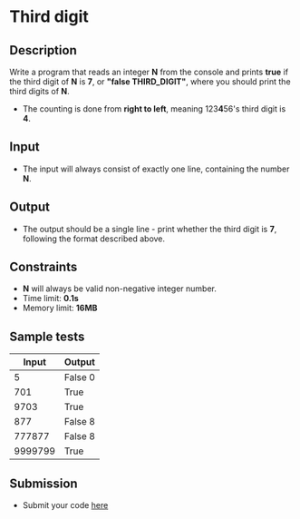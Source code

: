 # Third digit

## Description
Write a program that reads an integer **N** from the console and prints **true** if the third digit of **N** is **7**, or **"false THIRD_DIGIT"**, where you should print the third digits of **N**.
  - The counting is done from **right to left**, meaning 123**4**56's third digit is **4**.

## Input
- The input will always consist of exactly one line, containing the number **N**.

## Output
- The output should be a single line - print whether the third digit is **7**, following the format described above.

## Constraints
- **N** will always be valid non-negative integer number.
- Time limit: **0.1s**
- Memory limit: **16MB**

## Sample tests

|     Input      |     Output     |
|----------------|----------------|
|5               |False 0         |
|701             |True            |
|9703            |True            |
|877             |False 8         |
|777877          |False 8         |
|9999799         |True            |

## Submission
- Submit your code [here](???)
